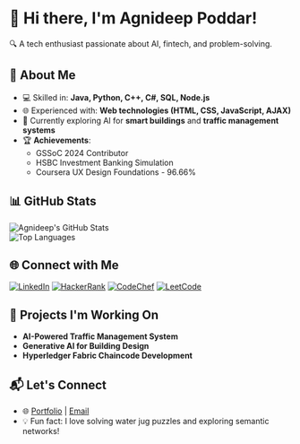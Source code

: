 # 👋 Hi there, I'm Agnideep Poddar!  
🔍 A tech enthusiast passionate about AI, fintech, and problem-solving.  

## 🚀 About Me  
- 💻 Skilled in: **Java, Python, C++, C#, SQL, Node.js**  
- 🌐 Experienced with: **Web technologies (HTML, CSS, JavaScript, AJAX)**  
- 🌱 Currently exploring AI for **smart buildings** and **traffic management systems**  
- 🏆 **Achievements**:  
   - GSSoC 2024 Contributor  
   - HSBC Investment Banking Simulation  
   - Coursera UX Design Foundations - 96.66%  

## 📊 GitHub Stats  
![Agnideep's GitHub Stats](https://github-readme-stats.vercel.app/api?username=AgnideepPoddar&show_icons=true&theme=radical)  
![Top Languages](https://github-readme-stats.vercel.app/api/top-langs/?username=AgnideepPoddar&layout=compact&theme=radical)  

## 🌐 Connect with Me  

[![LinkedIn](https://img.shields.io/badge/LinkedIn-0077B5?style=for-the-badge&logo=linkedin&logoColor=white)](https://www.linkedin.com/in/agnideep-poddar-9834b5250/)  [![HackerRank](https://img.shields.io/badge/HackerRank-2EC866?style=for-the-badge&logo=hackerrank&logoColor=white)](https://www.hackerrank.com/profile/ap2774)  [![CodeChef](https://img.shields.io/badge/CodeChef-5B4638?style=for-the-badge&logo=codechef&logoColor=white)](https://www.codechef.com/users/agnideeppoddar)  [![LeetCode](https://img.shields.io/badge/LeetCode-FFA116?style=for-the-badge&logo=leetcode&logoColor=black)](https://leetcode.com/u/ap2774/)  

## 🔭 Projects I'm Working On  
- **AI-Powered Traffic Management System**  
- **Generative AI for Building Design**  
- **Hyperledger Fabric Chaincode Development**  

## 📬 Let's Connect  
- 🌐 [Portfolio](#) | [Email](mailto:your-email@example.com)  
- 💡 Fun fact: I love solving water jug puzzles and exploring semantic networks!  
